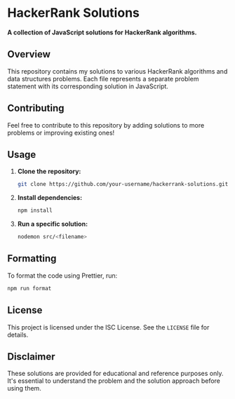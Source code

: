 # HackerRank Solutions

**A collection of JavaScript solutions for HackerRank algorithms.**

## Overview

This repository contains my solutions to various HackerRank algorithms and data structures problems. Each file represents a separate problem
statement with its corresponding solution in JavaScript.

## Contributing

Feel free to contribute to this repository by adding solutions to more problems or improving existing ones!

## Usage

1. **Clone the repository:**

   ```bash
   git clone https://github.com/your-username/hackerrank-solutions.git
   ```

2. **Install dependencies:**

   ```bash
   npm install
   ```

3. **Run a specific solution:**
   ```bash
   nodemon src/<filename>
   ```

## Formatting

To format the code using Prettier, run:

```bash
npm run format
```

## License

This project is licensed under the ISC License. See the `LICENSE` file for details.

## Disclaimer

These solutions are provided for educational and reference purposes only. It's essential to understand the problem and the solution approach
before using them.
